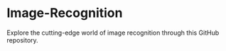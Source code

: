 # Image-Recognition
Explore the cutting-edge world of image recognition through this GitHub repository.
